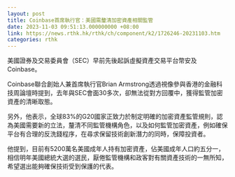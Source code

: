 ```yaml
---
layout: post
title: Coinbase首席執行官：美國需釐清加密資產相關監管
date: 2023-11-03 09:51:13.000000000 +08:00
link: https://news.rthk.hk/rthk/ch/component/k2/1726246-20231103.htm
categories: rthk
---
```


美國證券及交易委員會（SEC）早前先後起訴虛擬資產交易平台幣安及Coinbase。

Coinbase聯合創始人兼首席執行官Brian Armstrong透過視像參與香港的金融科技周論壇時提到，去年與SEC會面30多次，卻無法從對方回覆中，獲得監管加密資產的清晰取態。

另外，他表示，全球83%的G20國家正致力於制定明確的加密資產監管規則，認為美國需要新的立法，釐清不同監管機構角色，以及如何監管加密資產，例如確保平台有合理的反洗錢程序，在尋求保留技術創新潛力的同時，保障投資者。

他提到，目前有5200萬名美國成年人持有加密資產，佔美國成年人口約五分一，相信明年美國總統大選的選民，厭倦監管機構和政客對有關資產技術的一無所知，希望選出能夠確保技術受到保護的代表。
